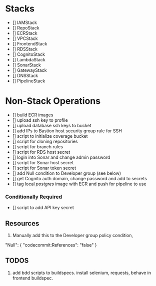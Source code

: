 # Stacks

- [] IAMStack
- [] RepoStack
- [] ECRStack
- [] VPCStack
- [] FrontendStack
- [] RDSStack
- [] CognitoStack
- [] LambdaStack
- [] SonarStack
- [] GatewayStack
- [] DNSStack
- [] PipelineStack

# Non-Stack Operations

- [] build ECR images
- [] upload ssh key to profile
- [] upload database ssh keys to bucket
- [] add IPs to Bastion host security group rule for SSH
- [] script to initialize coverage bucket
- [] script for cloning repositories
- [] script for branch rules
- [] script for RDS host secret 
- [] login into Sonar and change admin password
- [] script for Sonar host secret
- [] script for Sonar token secret
- [] add Null condition to Developer group (see below)
- [] get Cognito auth domain, change password and add to secrets
- [] tag local *postgres* image with ECR and push for pipeline to use

### Conditionally Required
- [] script to add API key secret

## Resources

1. Manually add this to the Developer group policy condition,

"Null": {
    "codecommit:References": "false"
}

## TODOS

1. add bdd scripts to buildspecs. install selenium, requests, behave in frontend buildspec.